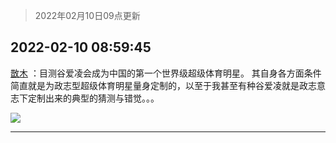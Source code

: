 > 2022年02月10日09点更新
<link rel="stylesheet" href="https://cdn.jsdelivr.net/gh/taotie6/sampleJSON@main/css/photo_show.css">
<meta name="referrer" content="no-referrer" />


 ## 2022-02-10 08:59:45 

 [㪚木](https://www.coolapk.com/feed/33433689?shareKey=MzViNmEwZjI5ODI4NjIwNDZlZjM~) ：目测谷爱凌会成为中国的第一个世界级超级体育明星。
其自身各方面条件简直就是为政志型超级体育明星量身定制的，以至于我甚至有种谷爱凌就是政志意志下定制出来的典型的猜测与错觉。。。 

<div class="album">
<img class="img-item" src="http://image.coolapk.com/feed/2022/0210/08/1081091_af8aad1f_4784_5482_750@218x218.gif" />
</div>

 ------- 

